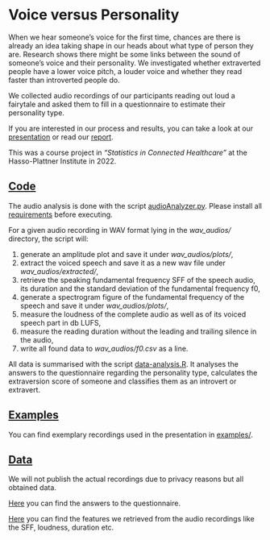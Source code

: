 # Voice versus Personality
When we hear someone’s voice for the first time, chances are there is already an idea taking shape in our heads about what type of person they are. Research shows there might be some links between the sound of someone’s voice and their personality. We investigated whether extraverted people have a lower voice pitch, a louder voice and whether they read faster than introverted people do.

We collected audio recordings of our participants reading out loud a fairytale and asked them to fill in a questionnaire to estimate their personality type.

If you are interested in our process and results, you can take a look at our [presentation](https://valeriatisch.github.io/voice-vs-personality/presentation.html#1) or read our [report](https://valeriatisch.github.io/voice-vs-personality/report.pdf).

This was a course project in _“Statistics in Connected Healthcare”_ at the Hasso-Plattner Institute in 2022.

## [Code](https://github.com/valeriatisch/voice-vs-personality/tree/main/code)
The audio analysis is done with the script [audioAnalyzer.py](https://github.com/valeriatisch/voice-vs-personality/blob/main/code/audioAnalyzer.py). Please install all [requirements](https://github.com/valeriatisch/voice-vs-personality/blob/main/code/requirements.txt) before executing.

For a given audio recording in WAV format lying in the _wav_audios/_ directory, the script will:
1. generate an amplitude plot and save it under _wav_audios/plots/_,
2. extract the voiced speech and save it as a new wav file under _wav_audios/extracted/_,
3. retrieve the speaking fundamental frequency SFF of the speech audio, its duration and the standard deviation of the fundamental frequency f0,
4. generate a spectrogram figure of the fundamental frequency of the speech and save it under _wav_audios/plots/_,
5. measure the loudness of the complete audio as well as of its voiced speech part in db LUFS,
6. measure the reading duration without the leading and trailing silence in the audio,
7. write all found data to _wav_audios/f0.csv_ as a line.

All data is summarised with the script [data-analysis.R](https://github.com/valeriatisch/voice-vs-personality/blob/main/code/data-analysis.R). It analyses the answers to the questionnaire regarding the personality type, calculates the extraversion score of someone and classifies them as an introvert or extravert.

## [Examples](https://github.com/valeriatisch/voice-vs-personality/tree/main/examples)
You can find exemplary recordings used in the presentation in [examples/](https://github.com/valeriatisch/voice-vs-personality/tree/main/examples). 

## [Data](https://github.com/valeriatisch/voice-vs-personality/tree/main/data)
We will not publish the actual recordings due to privacy reasons but all obtained data.

[Here](https://github.com/valeriatisch/voice-vs-personality/blob/main/data/Questionnaire.csv) you can find the answers to the questionnaire.

[Here](https://github.com/valeriatisch/voice-vs-personality/blob/main/data/voice_data.csv) you can find the features we retrieved from the audio recordings like the SFF, loudness, duration etc.
